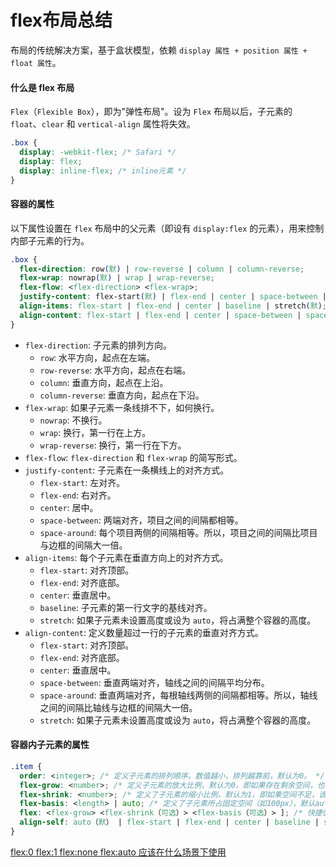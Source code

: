 # flex布局总结

布局的传统解决方案，基于盒状模型，依赖 `display 属性 + position 属性 + float 属性`。

#### 什么是 flex 布局

`Flex`（`Flexible Box`），即为"弹性布局"。设为 `Flex` 布局以后，子元素的 `float`、`clear` 和 `vertical-align` 属性将失效。

```css
.box {
  display: -webkit-flex; /* Safari */
  display: flex;
  display: inline-flex; /* inline元素 */
}
```

#### 容器的属性

以下属性设置在 `flex` 布局中的父元素（即设有 `display:flex` 的元素），用来控制内部子元素的行为。

```css
.box {
  flex-direction: row(默) | row-reverse | column | column-reverse;
  flex-wrap: nowrap(默) | wrap | wrap-reverse;
  flex-flow: <flex-direction> <flex-wrap>;
  justify-content: flex-start(默) | flex-end | center | space-between | space-around;
  align-items: flex-start | flex-end | center | baseline | stretch(默);
  align-content: flex-start | flex-end | center | space-between | space-around | stretch(默);
}
```

- `flex-direction`: 子元素的排列方向。
  - `row`: 水平方向，起点在左端。
  - `row-reverse`: 水平方向，起点在右端。
  - `column`: 垂直方向，起点在上沿。
  - `column-reverse`: 垂直方向，起点在下沿。
- `flex-wrap`: 如果子元素一条线排不下，如何换行。
  - `nowrap`: 不换行。
  - `wrap`: 换行，第一行在上方。
  - `wrap-reverse`: 换行，第一行在下方。
- `flex-flow`: `flex-direction` 和 `flex-wrap` 的简写形式。
- `justify-content`: 子元素在一条横线上的对齐方式。
  - `flex-start`: 左对齐。
  - `flex-end`: 右对齐。
  - `center`: 居中。
  - `space-between`: 两端对齐，项目之间的间隔都相等。
  - `space-around`: 每个项目两侧的间隔相等。所以，项目之间的间隔比项目与边框的间隔大一倍。
- `align-items`: 每个子元素在垂直方向上的对齐方式。
  - `flex-start`: 对齐顶部。
  - `flex-end`: 对齐底部。
  - `center`: 垂直居中。
  - `baseline`: 子元素的第一行文字的基线对齐。
  - `stretch`: 如果子元素未设置高度或设为 `auto`，将占满整个容器的高度。
- `align-content`: 定义数量超过一行的子元素的垂直对齐方式。
  - `flex-start`: 对齐顶部。
  - `flex-end`: 对齐底部。
  - `center`: 垂直居中。
  - `space-between`: 垂直两端对齐，轴线之间的间隔平均分布。
  - `space-around`: 垂直两端对齐，每根轴线两侧的间隔都相等。所以，轴线之间的间隔比轴线与边框的间隔大一倍。
  - `stretch`: 如果子元素未设置高度或设为 `auto`，将占满整个容器的高度。

#### 容器内子元素的属性

```css
.item {
  order: <integer>; /* 定义子元素的排列顺序。数值越小，排列越靠前，默认为0。 */
  flex-grow: <number>; /* 定义子元素的放大比例，默认为0，即如果存在剩余空间，也不放大。 */
  flex-shrink: <number>; /* 定义了子元素的缩小比例，默认为1，即如果空间不足，该项目将缩小。 */
  flex-basis: <length> | auto; /* 定义了子元素所占固定空间（如100px），默认auto */
  flex: <flex-grow> <flex-shrink（可选）> <flex-basis（可选）> ]; /* 快捷值：initial (0 1 auto)(默认), auto (1 1 auto), none (0 0 auto), 1 (1 1 0%), 0 (0 1 0%)*/
  align-self: auto（默） | flex-start | flex-end | center | baseline | stretch; /* 该属性用来覆盖父元素统一的align-items属性，达到该子元素的个性化 */
}
```

[flex:0 flex:1 flex:none flex:auto 应该在什么场景下使用](https://www.zhangxinxu.com/wordpress/2020/10/css-flex-0-1-none/)
